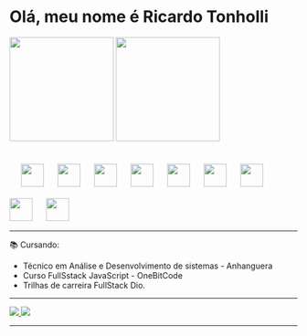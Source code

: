 <h1> Olá, meu nome é Ricardo Tonholli </h1>
<div>
 <img style="height: 13em;" src="https://github-readme-stats.vercel.app/api?username=RicToni&theme=dark&show_icons=true&hide_border=false&count_private=true">
 <img style="height: 13em;" src="https://github-readme-stats.vercel.app/api/top-langs/?username=RicToni&theme=dark&show_icons=true&hide_border=false&layout=compact">
</div>
<br>
<div >
  <img style="max-height: 100%; width: 40px; margin: 20px;" src="https://cdn.jsdelivr.net/gh/devicons/devicon/icons/html5/html5-original.svg" />
  <img style="max-height: 100%; width: 40px; margin-right: 20px;"  src="https://cdn.jsdelivr.net/gh/devicons/devicon/icons/css3/css3-original.svg" />
  <img style="max-height: 100%; width: 40px; margin-right: 20px;" src="https://cdn.jsdelivr.net/gh/devicons/devicon/icons/bootstrap/bootstrap-original.svg" />
  <img style="max-height: 100%; width: 40px; margin-right: 20px;" src="https://cdn.jsdelivr.net/gh/devicons/devicon/icons/javascript/javascript-original.svg" />
  <img style="max-height: 100%; width: 40px; margin-right: 20px;" src="https://cdn.jsdelivr.net/gh/devicons/devicon/icons/typescript/typescript-original.svg" />
  <img style="max-height: 100%; width: 40px; margin-right: 20px;" src="https://cdn.jsdelivr.net/gh/devicons/devicon/icons/nodejs/nodejs-original.svg" />
  <img style="max-height: 100%; width: 40px; margin-right: 20px;" src="https://cdn.jsdelivr.net/gh/devicons/devicon/icons/git/git-original.svg" />                
  <img style="max-height: 100%; width: 40px; margin-right: 20px;"  src="https://cdn.jsdelivr.net/gh/devicons/devicon/icons/vscode/vscode-original.svg" />   
  <img style="max-height: 100%; width: 40px; margin-right: 20px;" src="https://cdn.jsdelivr.net/gh/devicons/devicon/icons/figma/figma-original.svg" />
          
</div>
<hr>
<p>
  📚 Cursando:
  <ul>
     <li>Técnico em Análise e Desenvolvimento de sistemas - Anhanguera</li>
     <li>Curso FullSstack JavaScript - OneBitCode</li>
     <li>Trilhas de carreira FullStack Dio.</li>
  </ul>
<hr>
<a href="https://www.linkedin.com/in/ricardo-tonholli-1121151b9/"><img src="https://camo.githubusercontent.com/c00f87aeebbec37f3ee0857cc4c20b21fefde8a96caf4744383ebfe44a47fe3f/68747470733a2f2f696d672e736869656c64732e696f2f62616467652f2d4c696e6b6564496e2d2532333030373742353f7374796c653d666f722d7468652d6261646765266c6f676f3d6c696e6b6564696e266c6f676f436f6c6f723d7768697465">
</a>
<a href="https://www.instagram.com/ricardotonholli/"><img src="https://camo.githubusercontent.com/acaa286597b43c96dc02b69b90de15a65c52063e31835b763a061cc815f64bac/68747470733a2f2f696d672e736869656c64732e696f2f62616467652f2d496e7374616772616d2d2532334534343035463f7374796c653d666f722d7468652d6261646765266c6f676f3d696e7374616772616d266c6f676f436f6c6f723d7768697465">
</a>
</p>
<hr>




